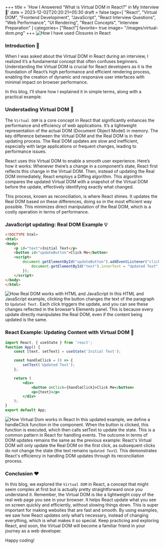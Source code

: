 +++
title = 'How I Answered “What is Virtual DOM in React?” in My Interview 🤔'
date = 2023-12-02T20:20:21+05:30
draft = false
tags=[
  "React",
  "Virtual DOM",
  "Frontend Development",
  "JavaScript",
  "React Interview Questions",
  "Web Performance",
  "UI Rendering",
  "React Concepts",
  "Interview Preparation"
]
categories= ["React"]
favorite= true
image= "/images/virtual-dom.png"
+++
![How I have used Closures in React](/images/virtual-dom.png)
### Introduction 🚀

When I was asked about the Virtual DOM in React during an interview, I realized it’s a fundamental concept that often confuses beginners. Understanding the Virtual DOM is crucial for React developers as it is the foundation of React’s high performance and efficient rendering process, enabling the creation of dynamic and responsive user interfaces with minimal impact on browser performance.

In this blog, I’ll share how I explained it in simple terms, along with a practical example.

### Understading Virtual DOM 🌱

The `Virtual DOM` is a core concept in React that significantly enhances the performance and efficiency of web applications. It’s a lightweight representation of the actual DOM (Document Object Model) in memory. The key difference between the Virtual DOM and the Real DOM is in their updating process. The Real DOM updates are slow and inefficient, especially with large applications or frequent changes, leading to performance issues.

React uses this Virtual DOM to enable a smooth user experience. Here’s how it works: Whenever there’s a change in a component’s state, React first reflects this change in the Virtual DOM. Then, instead of updating the Real DOM immediately, React employs a Diffing algorithm. This algorithm compares the updated Virtual DOM with a snapshot of the Virtual DOM before the update, effectively identifying exactly what changed.

This process, known as reconciliation, is where React shines. It updates the Real DOM based on these differences, doing so in the most efficient way possible. This minimizes direct manipulation of the Real DOM, which is a costly operation in terms of performance.

### JavaScript updating: Real DOM Example 💡

```html
<!DOCTYPE html>
<html>
<body>
    <p id="text">Initial Text</p>
    <button id="updateButton">Click Me</button>
    <script>
        document.getElementById("updateButton").addEventListener("click",()=> {
            document.getElementById("text").innerText = "Updated Text";
        });
    </script>
</body>
</html>
```
![How Real DOM works with HTML and JavaScript](/images/real-dom.gif)
In this HTML and JavaScript example, clicking the button changes the text of the paragraph to `Updated Text.` Each click triggers the update, and you can see these changes reflected in the browser’s Elements panel. This is because every update directly manipulates the Real DOM, even if the content being updated is the same.

### React Example: Updating Content with Virtual DOM 🧩

```jsx
import React, { useState } from 'react';
function App() {
    const [text, setText] = useState('Initial Text');

    const handleClick = () => {
        setText('Updated Text');
    };

    return (
        <div>
            <button onClick={handleClick}>Click Me</button>
            <p>{text}</p>
        </div>
    );
}
export default App;
```
![How Virtual Dom works in React](/images/virtual-dom.gif)
In this updated example, we define a handleClick function in the component. When the button is clicked, this function is executed, which then calls setText to update the state. This is a common pattern in React for handling events. The outcome in terms of DOM updates remains the same as the previous example: React's Virtual DOM will only update the Real DOM on the first click, as subsequent clicks do not change the state (the text remains `Updated Text`). This demonstrates React's efficiency in handling DOM updates through its reconciliation process.

### Conclusion ❤️

In this blog, we explored the `Virtual DOM` in React, a concept that might seem complex at first but is actually pretty straightforward once you understand it. Remember, the Virtual DOM is like a lightweight copy of the real web page you see in your browser. It helps React update what you see on screen quickly and efficiently, without slowing things down. This is super important for making websites that are fast and smooth. By using examples, we saw how React updates only what’s necessary, instead of changing everything, which is what makes it so special. Keep practicing and exploring React, and soon, the Virtual DOM will become a familiar friend in your journey as a web developer. 

Happy coding!